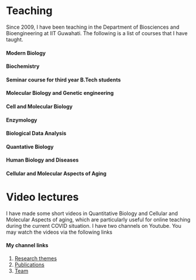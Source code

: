 # Teaching

Since 2009, I have been teaching in the Department of Biosciences and Bioengineering at IIT Guwahati. The following is a list of courses that I have taught.

#### Modern Biology
#### Biochemistry
#### Seminar course for third year B.Tech students
#### Molecular Biology and Genetic engineering
#### Cell and Molecular Biology
#### Enzymology
#### Biological Data Analysis
#### Quantative Biology
#### Human Biology and Diseases
#### Cellular and Molecular Aspects of Aging

# Video lectures

I have made some short videos in Quantitative Biology and Cellular and Molecular Aspects of aging, which are particularly useful for online teaching during the current COVID situation. I have two channels on Youtube. You may watch the videos via the following links

#### My channel links
1. [Research themes](./ResearchThemes.md)
2. [Publications](./publications.md)
3. [Team](./team.md)
